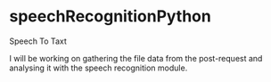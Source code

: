 # speechRecognitionPython
Speech To Taxt


I will be working on gathering the file data from the post-request and analysing it with the speech recognition module.
